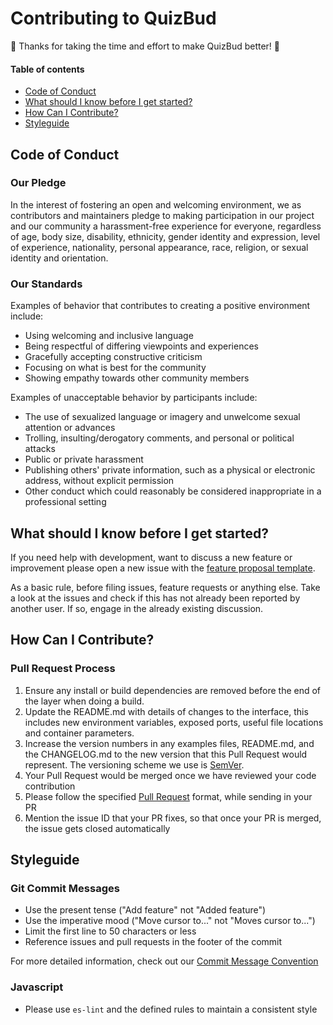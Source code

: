 # Contributing to QuizBud

:tada: Thanks for taking the time and effort to make QuizBud better! :tada:

#### Table of contents

- [Code of Conduct](#code-of-conduct)
- [What should I know before I get started?](#what-should-i-know-before-i-get-started)
- [How Can I Contribute?](#how-can-i-contribute)
- [Styleguide](#styleguide)

<!-- /TOC -->

## Code of Conduct

### Our Pledge

In the interest of fostering an open and welcoming environment, we as
contributors and maintainers pledge to making participation in our project and
our community a harassment-free experience for everyone, regardless of age, body
size, disability, ethnicity, gender identity and expression, level of experience,
nationality, personal appearance, race, religion, or sexual identity and
orientation.

### Our Standards

Examples of behavior that contributes to creating a positive environment
include:

- Using welcoming and inclusive language
- Being respectful of differing viewpoints and experiences
- Gracefully accepting constructive criticism
- Focusing on what is best for the community
- Showing empathy towards other community members

Examples of unacceptable behavior by participants include:

- The use of sexualized language or imagery and unwelcome sexual attention or
  advances
- Trolling, insulting/derogatory comments, and personal or political attacks
- Public or private harassment
- Publishing others' private information, such as a physical or electronic
  address, without explicit permission
- Other conduct which could reasonably be considered inappropriate in a
  professional setting

## What should I know before I get started?

If you need help with development, want to discuss a new feature or improvement please open a new issue with the [feature proposal template](.github/FEATURE_PROPOSAL_TEMPLATE.md).

As a basic rule, before filing issues, feature requests or anything else. Take a look at the issues and check if this has not already been reported by another user. If so, engage in the already existing discussion.

## How Can I Contribute?

### Pull Request Process

1. Ensure any install or build dependencies are removed before the end of the layer when doing a
   build.
2. Update the README.md with details of changes to the interface, this includes new environment
   variables, exposed ports, useful file locations and container parameters.
3. Increase the version numbers in any examples files, README.md, and the CHANGELOG.md to the new version that this
   Pull Request would represent. The versioning scheme we use is [SemVer](http://semver.org/).
4. Your Pull Request would be merged once we have reviewed your code contribution
5. Please follow the specified [Pull Request](.github/PULL_REQUEST_TEMPLATE.md) format, while sending in your PR
6. Mention the issue ID that your PR fixes, so that once your PR is merged, the issue gets closed automatically

## Styleguide

### Git Commit Messages

- Use the present tense ("Add feature" not "Added feature")
- Use the imperative mood ("Move cursor to..." not "Moves cursor to...")
- Limit the first line to 50 characters or less
- Reference issues and pull requests in the footer of the commit

For more detailed information, check out our [Commit Message Convention](https://github.com/g-ravity/quizbud/wiki/Commit-message-convention)

### Javascript

- Please use `es-lint` and the defined rules to maintain a consistent style
